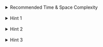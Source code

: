 <br>
<details class="hint-accordion">  
    <summary>Recommended Time & Space Complexity</summary>
    <p>
    You should aim for a solution with <code>O(m * n)</code> time and <code>O(m)</code> space, where <code>m</code> is the number of strings and <code>n</code> is the length of the longest string.
    </p>
</details>

<br>
<details class="hint-accordion">  
    <summary>Hint 1</summary>
    <p>
    A naive solution would be to sort each string and group them using a hash map. This would be an <code>O(m * nlogn)</code> solution. Can you think of a better way?
    </p>
</details>

<br>
<details class="hint-accordion">  
    <summary>Hint 2</summary>
    <p>
    By the definition of an anagram, we only care about the frequency of each character in a string. How is this helpful in solving the problem?
    </p>
</details>

<br>
<details class="hint-accordion">  
    <summary>Hint 3</summary>
    <p>
    We can simply use an <code>O(26)</code> size array to count the frequency of each character in a string. Then, we can use this array as the key in a hash map to group the strings.
    </p>
</details>